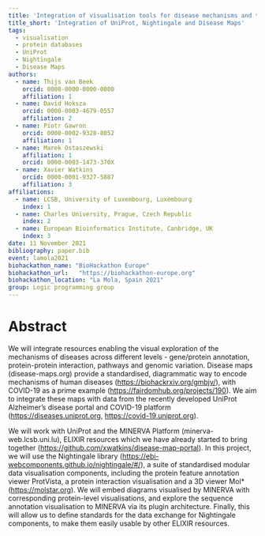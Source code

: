 ```yaml
---
title: 'Integration of visualisation tools for disease mechanisms and their annotations: UniProt, Nightingale and the MINERVA Platform'
title_short: 'Integration of UniProt, Nightingale and Disease Maps'
tags:
  - visualisation
  - protein databases
  - UniProt
  - Nightingale
  - Disease Maps
authors:
  - name: Thijs van Beek
    orcid: 0000-0000-0000-0000
    affiliation: 1
  - name: David Hoksza
    orcid: 0000-0003-4679-0557
    affiliation: 2
  - name: Piotr Gawron
    orcid: 0000-0002-9328-8052
    affiliation: 1
  - name: Marek Ostaszewski
    affiliation: 1
    orcid: 0000-0003-1473-370X
  - name: Xavier Watkins
    orcid: 0000-0001-9327-5887
    affiliation: 3
affiliations:
  - name: LCSB, University of Luxembourg, Luxembourg
    index: 1
  - name: Charles University, Prague, Czech Republic
    index: 2
  - name: European Bioinformatics Institute, Canbridge, UK
    index: 3
date: 11 November 2021
bibliography: paper.bib
event: lamola2021
biohackathon_name: "BioHackathon Europe"
biohackathon_url:   "https://biohackathon-europe.org"
biohackathon_location: "La Mola, Spain 2021"
group: Logic programming group
---
```


# Abstract

We will integrate resources enabling the visual exploration of the mechanisms of diseases across different levels - gene/protein annotation, 
protein-protein interaction, pathways and genomic variation. Disease maps (disease-maps.org) provide a standardised, diagrammatic way to encode mechanisms of 
human diseases (https://biohackrxiv.org/gmbjv/), with COVID-19 as a prime example (https://fairdomhub.org/projects/190). 
We aim to integrate these maps with data from the recently developed UniProt Alzheimer’s disease portal and COVID-19 platform (https://diseases.uniprot.org, https://covid-19.uniprot.org).

We will work with UniProt and the MINERVA Platform (minerva-web.lcsb.uni.lu), ELIXIR resources which we have already started 
to bring together (https://github.com/xwatkins/disease-map-portal). In this project, we will use the 
Nightingale library (https://ebi-webcomponents.github.io/nightingale/#/), a suite of standardised modular data visualisation components, 
including the protein feature annotation viewer ProtVista, a protein interaction visualisation and a 3D viewer Mol* (https://molstar.org). 
We will embed diagrams visualised by MINERVA with corresponding protein-level visualisations, and explore the sequence annotation visualisation 
to MINERVA via its plugin architecture. Finally, this will allow us to define standards for the data exchange for Nightingale components, 
to make them easily usable by other ELIXIR resources.

